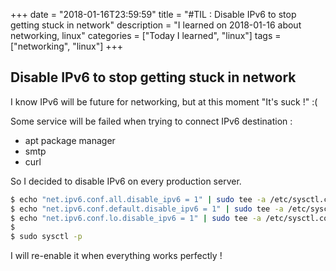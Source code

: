 +++
date = "2018-01-16T23:59:59"
title = "#TIL : Disable IPv6 to stop getting stuck in network"
description = "I learned on 2018-01-16 about networking, linux"
categories = ["Today I learned", "linux"]
tags = ["networking", "linux"]
+++



## Disable IPv6 to stop getting stuck in network

I know IPv6 will be future for networking, but at this moment "It's suck !" :(

Some service will be failed when trying to connect IPv6 destination :

- apt package manager
- smtp
- curl

So I decided to disable IPv6 on every production server.

```bash
$ echo "net.ipv6.conf.all.disable_ipv6 = 1" | sudo tee -a /etc/sysctl.conf
$ echo "net.ipv6.conf.default.disable_ipv6 = 1" | sudo tee -a /etc/sysctl.conf
$ echo "net.ipv6.conf.lo.disable_ipv6 = 1" | sudo tee -a /etc/sysctl.conf
$ 
$ sudo sysctl -p
```

I will re-enable it when everything works perfectly !
